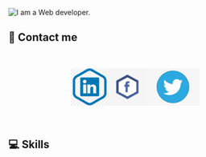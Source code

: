![I am a Web developer. ]('./images/I.jpg')

## 📱  Contact me 

<br />

[<p align="center"><img height="75" src="./images/linkedin.png">](https://www.linkedin.com/in/sadia-sharmin-44b273168/)[<img height="75" src="./images/fb.jpg">](https://www.facebook.com/profile.php?id=100002935228761)[<img height="75" src="./images/twitter.png"> </p>](https://twitter.com/Sadia37134206)

<br />



## :computer: Skills
<br>
<p align="center">
<img src="./images/html5.png" width='40px' hight='40px>

<img src="./images/css3.png">
<img src="./images/javascript.png">
<img src="./images/react.png">
<img src="./images/node.png">
<img src="./images/express.png">
<img src="./images/mongo.jfif">
<img src="./images/python.jfif">

</p><br/>






